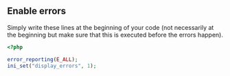 ## Enable errors

Simply write these lines at the beginning of your code
(not necessarily at the beginning but make sure that
this is executed before the errors happen).

```php
<?php

error_reporting(E_ALL);
ini_set("display_errors", 1);
```
